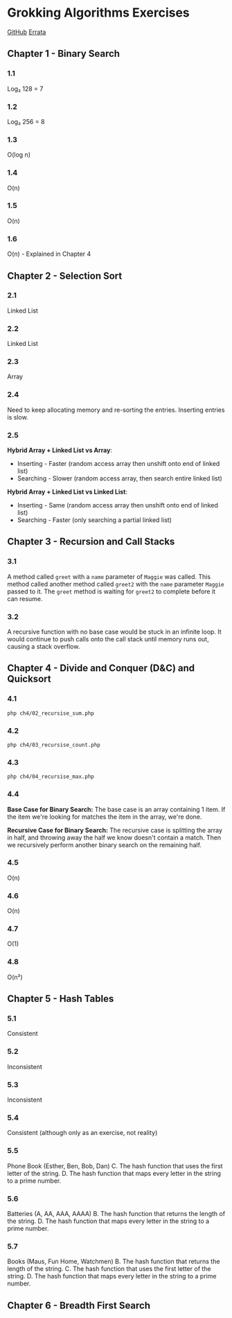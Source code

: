 # Grokking Algorithms Exercises

[GitHub](https://github.com/egonSchiele/grokking_algorithms)
[Errata](https://www.adit.io/errata.html)

## Chapter 1 - Binary Search

### 1.1
Log₂ 128 = 7

### 1.2
Log₂ 256 = 8

### 1.3
O(log n)

### 1.4
O(n)

### 1.5
O(n)

### 1.6
O(n) - Explained in Chapter 4


## Chapter 2 - Selection Sort

### 2.1
Linked List

### 2.2
Linked List

### 2.3
Array

### 2.4
Need to keep allocating memory and re-sorting the entries. Inserting entries is slow.

### 2.5
**Hybrid Array + Linked List vs Array**:
- Inserting - Faster (random access array then unshift onto end of linked list)
- Searching - Slower (random access array, then search entire linked list)

**Hybrid Array + Linked List vs Linked List**:
- Inserting - Same (random access array then unshift onto end of linked list)
- Searching - Faster (only searching a partial linked list)


## Chapter 3 - Recursion and Call Stacks

### 3.1
A method called `greet` with a `name` parameter of `Maggie` was called.
This method called another method called `greet2` with the `name` parameter `Maggie` passed to it.
The `greet` method is waiting for `greet2` to complete before it can resume.

### 3.2
A recursive function with no base case would be stuck in an infinite loop.
It would continue to push calls onto the call stack until memory runs out, causing a stack overflow.


## Chapter 4 - Divide and Conquer (D&C) and Quicksort

### 4.1
`php ch4/02_recursise_sum.php`

### 4.2
`php ch4/03_recursise_count.php`

### 4.3
`php ch4/04_recursise_max.php`

### 4.4
**Base Case for Binary Search:**
The base case is an array containing 1 item.
If the item we're looking for matches the item in the array, we're done.

**Recursive Case for Binary Search:**
The recursive case is splitting the array in half, and throwing away the half we know doesn't contain a match.
Then we recursively perform another binary search on the remaining half.

### 4.5
O(n)

### 4.6
O(n)

### 4.7
O(1)

### 4.8
O(n²)


## Chapter 5 - Hash Tables

### 5.1
Consistent

### 5.2
Inconsistent

### 5.3
Inconsistent

### 5.4
Consistent (although only as an exercise, not reality)

### 5.5
Phone Book (Esther, Ben, Bob, Dan)
C. The hash function that uses the first letter of the string.
D. The hash function that maps every letter in the string to a prime number.

### 5.6
Batteries (A, AA, AAA, AAAA)
B. The hash function that returns the length of the string.
D. The hash function that maps every letter in the string to a prime number.

### 5.7
Books (Maus, Fun Home, Watchmen)
B. The hash function that returns the length of the string.
C. The hash function that uses the first letter of the string.
D. The hash function that maps every letter in the string to a prime number.


## Chapter 6 - Breadth First Search
